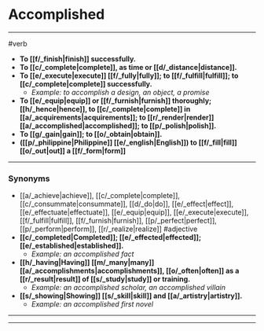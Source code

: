 # Accomplished
---
#verb
- **To [[f/_finish|finish]] successfully.**
- **To [[c/_complete|complete]], as time or [[d/_distance|distance]].**
- **To [[e/_execute|execute]] [[f/_fully|fully]]; to [[f/_fulfill|fulfill]]; to [[c/_complete|complete]] successfully.**
	- _Example: to accomplish a design, an object, a promise_
- **To [[e/_equip|equip]] or [[f/_furnish|furnish]] thoroughly; [[h/_hence|hence]], to [[c/_complete|complete]] in [[a/_acquirements|acquirements]]; to [[r/_render|render]] [[a/_accomplished|accomplished]]; to [[p/_polish|polish]].**
- **To [[g/_gain|gain]]; to [[o/_obtain|obtain]].**
- **([[p/_philippine|Philippine]] [[e/_english|English]]) to [[f/_fill|fill]] [[o/_out|out]] a [[f/_form|form]]**
---
### Synonyms
- [[a/_achieve|achieve]], [[c/_complete|complete]], [[c/_consummate|consummate]], [[d/_do|do]], [[e/_effect|effect]], [[e/_effectuate|effectuate]], [[e/_equip|equip]], [[e/_execute|execute]], [[f/_fulfill|fulfill]], [[f/_furnish|furnish]], [[p/_perfect|perfect]], [[p/_perform|perform]], [[r/_realize|realize]]
#adjective
- **[[c/_completed|Completed]]; [[e/_effected|effected]]; [[e/_established|established]].**
	- _Example: an accomplished fact_
- **[[h/_having|Having]] [[m/_many|many]] [[a/_accomplishments|accomplishments]], [[o/_often|often]] as a [[r/_result|result]] of [[s/_study|study]] or training.**
	- _Example: an accomplished scholar, an accomplished villain_
- **[[s/_showing|Showing]] [[s/_skill|skill]] and [[a/_artistry|artistry]].**
	- _Example: an accomplished first novel_
---
---
